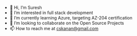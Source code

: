 - 👋 Hi, I’m Suresh
- 👀 I’m interested in full stack development
- 🌱 I’m currently learning Azure, targeting AZ-204 certification 
- 💞️ I’m looking to collaborate on the Open Source Projects
- 📫 How to reach me at cskanan@gmail.com

<!---
cskanan/cskanan is a ✨ special ✨ repository because its `README.md` (this file) appears on your GitHub profile.
You can click the Preview link to take a look at your changes.
--->
